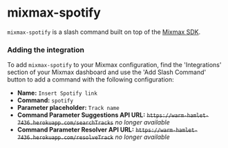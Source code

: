 # mixmax-spotify
`mixmax-spotify` is a slash command built on top of the [Mixmax SDK](http://sdk.mixmax.com/).

### Adding the integration
To add `mixmax-spotify` to your Mixmax configuration, find the 'Integrations' section of your Mixmax dashboard and use the 'Add Slash Command' button to add a command with the following configuration:
* **Name:** `Insert Spotify link`
* **Command:** `spotify`
* **Parameter placeholder:** `Track name`
* **Command Parameter Suggestions API URL:** ~~`https://warm-hamlet-7436.herokuapp.com/searchTracks`~~ _no longer available_
* **Command Parameter Resolver API URL:** ~~`https://warm-hamlet-7436.herokuapp.com/resolveTrack`~~ _no longer available_
